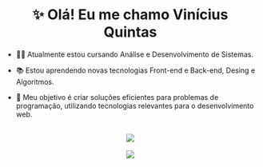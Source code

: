 <div align="center">
  <h1>✨ Olá! Eu me chamo Vinícius Quintas </h1>
</div>

* 👨‍💻 Atualmente estou cursando Análise e Desenvolvimento de Sistemas.

* 📚 Estou aprendendo novas tecnologias Front-end e Back-end, Desing e Algoritmos. 

* 🎯 Meu objetivo é criar soluções eficientes para problemas de programação, utilizando tecnologias relevantes para o desenvolvimento web.
<br>
<div align="center" >
  <img align="center" src="https://github-readme-stats-viniciusquintas.vercel.app/api?username=ViniciusQuintas&hide=contribs&show_icons=true&theme=material-palenight&card_width=600&locale=pt-br&count_private=true&rank_icon=github" />
</div>
<br>
<div align="center">
  <img align="center" src="https://github-readme-stats-viniciusquintas.vercel.app/api/top-langs/?username=ViniciusQuintas&theme=material-palenight&layout=compact&card_width=600&locale=pt-br&hide=SCSS,Less,Ruby" />
</div>
<br>
